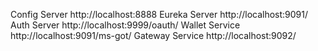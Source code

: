 Config Server http://localhost:8888
Eureka Server http://localhost:9091/
Auth Server http://localhost:9999/oauth/
Wallet Service http://localhost:9091/ms-got/
Gateway Service http://localhost:9092/
